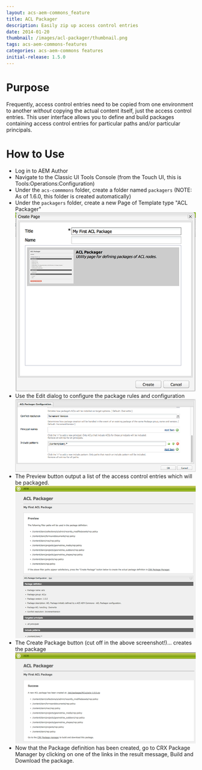 ```yaml
---
layout: acs-aem-commons_feature
title: ACL Packager
description: Easily zip up access control entries
date: 2014-01-20
thumbnail: /images/acl-packager/thumbnail.png
tags: acs-aem-commons-features
categories: acs-aem-commons features
initial-release: 1.5.0
---
```


# Purpose

Frequently, access control entries need to be copied from one environment to another *without* copying the actual content itself, just the access control entries. This user interface allows you to define and build packages containing access control entries for particular paths and/or particular principals.

# How to Use

* Log in to AEM Author
* Navigate to the Classic UI Tools Console (from the Touch UI, this is Tools:Operations:Configuration)
* Under the `acs-commmons` folder, create a folder named `packagers` (NOTE: As of 1.6.0, this folder is created automatically)
* Under the `packagers` folder, create a new Page of Template type "ACL Packager"
![image](/acs-aem-commons/images/acl-packager/create_dialog.png)
* Use the Edit dialog to configure the package rules and configuration
![image](/acs-aem-commons/images/acl-packager/edit_dialog.png)
* The Preview button output a list of the access control entries which will be packaged.
![image](/acs-aem-commons/images/acl-packager/page_with_preview.png)
* The Create Package button (cut off in the above screenshot!)... creates the package
![image](/acs-aem-commons/images/acl-packager/created_package.png)
* Now that the Package definition has been created, go to CRX Package Manager by clicking on one of the links in the result message, Build and Download the package. 


